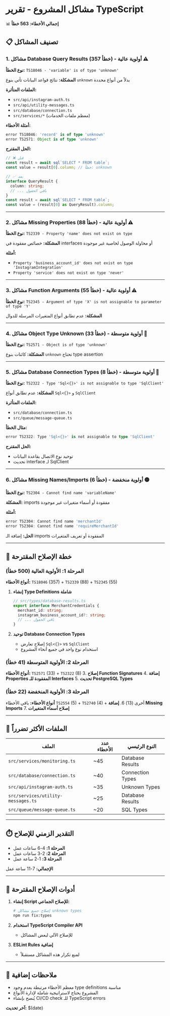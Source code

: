# مشاكل المشروع - تقرير TypeScript

📊 **إجمالي الأخطاء: 563 خطأ**

## 📋 تصنيف المشاكل

### 1. مشاكل Database Query Results (357 خطأ) - أولوية عالية ⚠️

**نوع الخطأ:** `TS18046 - 'variable' is of type 'unknown'`

**المشكلة:** نتائج قواعد البيانات تأتي بنوع `unknown` بدلاً من أنواع محددة

**الملفات المتأثرة:**
- `src/api/instagram-auth.ts`
- `src/api/utility-messages.ts` 
- `src/database/connection.ts`
- `src/services/*` (معظم ملفات الخدمات)

**أمثلة الأخطاء:**
```typescript
error TS18046: 'record' is of type 'unknown'
error TS2571: Object is of type 'unknown'
```

**الحل المقترح:**
```typescript
// ❌ قبل
const result = await sql`SELECT * FROM table`;
const value = result[0].column; // خطأ: unknown

// ✅ بعد
interface QueryResult {
  column: string;
  // ... باقي الحقول
}
const result = await sql`SELECT * FROM table`;
const value = (result[0] as QueryResult).column;
```

---

### 2. مشاكل Missing Properties (88 خطأ) - أولوية عالية ⚠️

**نوع الخطأ:** `TS2339 - Property 'name' does not exist on type`

**المشكلة:** خصائص مفقودة في interfaces أو محاولة الوصول لخاصية غير موجودة

**أمثلة:**
- `Property 'business_account_id' does not exist on type 'InstagramIntegration'`
- `Property 'service' does not exist on type 'never'`

---

### 3. مشاكل Function Arguments (55 خطأ) - أولوية عالية ⚠️

**نوع الخطأ:** `TS2345 - Argument of type 'X' is not assignable to parameter of type 'Y'`

**المشكلة:** عدم تطابق أنواع المتغيرات المرسلة للدوال

---

### 4. مشاكل Object Type Unknown (33 خطأ) - أولوية متوسطة 🔶

**نوع الخطأ:** `TS2571 - Object is of type 'unknown'`

**المشكلة:** كائنات بنوع `unknown` تحتاج type assertion

---

### 5. مشاكل Database Connection Types (8 خطأ) - أولوية متوسطة 🔶

**نوع الخطأ:** `TS2322 - Type 'Sql<{}>' is not assignable to type 'SqlClient'`

**المشكلة:** عدم تطابق أنواع `Sql<{}>` و `SqlClient`

**الملفات المتأثرة:**
- `src/database/connection.ts`
- `src/queue/message-queue.ts`

**مثال الخطأ:**
```typescript
error TS2322: Type 'Sql<{}>' is not assignable to type 'SqlClient'
```

**الحل المقترح:**
- توحيد نوع الاتصال بقاعدة البيانات
- تحديث interface لـ SqlClient

---

### 6. مشاكل Missing Names/Imports (6 خطأ) - أولوية منخفضة 🟡

**نوع الخطأ:** `TS2304 - Cannot find name 'variableName'`

**المشكلة:** imports مفقودة أو أسماء متغيرات غير موجودة

**أمثلة:**
```typescript
error TS2304: Cannot find name 'merchantId'
error TS2304: Cannot find name 'requireMerchantId'
```

**الحل:** إضافة الـ imports المفقودة أو تعريف المتغيرات

---

## 🎯 خطة الإصلاح المقترحة

### المرحلة 1: الأولوية العالية (500 خطأ)
**أنواع الأخطاء:** `TS18046` (357) + `TS2339` (88) + `TS2345` (55)
1. **إنشاء Type Definitions شاملة**
   ```typescript
   // src/types/database-results.ts
   export interface MerchantCredentials {
     merchant_id: string;
     instagram_business_account_id?: string;
     // ... باقي الحقول
   }
   ```

2. **توحيد Database Connection Types**
   - إصلاح تعارض `Sql<{}>` vs `SqlClient`
   - استخدام نوع واحد في جميع أنحاء المشروع

### المرحلة 2: الأولوية المتوسطة (41 خطأ)
**أنواع الأخطاء:** `TS2571` (33) + `TS2322` (8)
3. **إصلاح Function Signatures**
4. **إضافة Properties المفقودة للـ Interfaces**
5. **تحديث PostgreSQL Types**

### المرحلة 3: الأولوية المنخفضة (22 خطأ)
**أنواع الأخطاء:** باقي الأخطاء `TS2554` (5) + `TS2740` (4) + أخرى (13)
6. **إضافة Missing Imports**
7. **إصلاح أسماء المتغيرات**

---

## 📁 الملفات الأكثر تضرراً

| الملف | عدد الأخطاء | النوع الرئيسي |
|-------|-------------|---------------|
| `src/services/monitoring.ts` | ~45 | Database Results |
| `src/database/connection.ts` | ~40 | Connection Types |
| `src/api/instagram-auth.ts` | ~35 | Unknown Types |
| `src/services/utility-messages.ts` | ~25 | Database Results |
| `src/queue/message-queue.ts` | ~20 | SQL Types |

---

## ⏱️ التقدير الزمني للإصلاح

- **المرحلة 1:** 4-6 ساعات عمل
- **المرحلة 2:** 2-3 ساعات عمل  
- **المرحلة 3:** 1-2 ساعة عمل

**الإجمالي:** 7-11 ساعة عمل

---

## 🔧 أدوات الإصلاح المقترحة

1. **إنشاء Script للإصلاح الجماعي:**
   ```bash
   # إصلاح جميع مشاكل unknown types
   npm run fix:types
   ```

2. **استخدام TypeScript Compiler API**
   - للإصلاح الآلي لبعض المشاكل

3. **ESLint Rules إضافية**
   - لمنع تكرار هذه المشاكل مستقبلاً

---

## 📝 ملاحظات إضافية

- معظم الأخطاء مرتبطة بعدم وجود type definitions مناسبة
- المشروع يحتاج لاستراتيجية شاملة لإدارة الأنواع
- يُنصح بإنشاء CI/CD check للـ TypeScript errors

**آخر تحديث:** $(date)